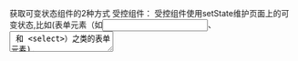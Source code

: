 获取可变状态组件的2种方式
受控组件：
    受控组件使用setState维护页面上的可变状态,比如(表单元素（如<input>、 <textarea> 和 <select>）之类的表单元素),
    监听onChange事件监听并且setState重新渲染然后生命value= {${state值}}来达到交互和表现一致

非受控组件：
    使用ref拿到dom直接取用
主要区别是思想的不同 
受控组件由react的state掌管一切
但是非受控组件的形式有一点不那么MVVM